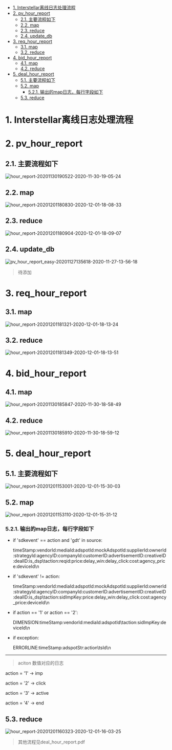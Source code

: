 
<!-- TOC -->

- [1. Interstellar离线日志处理流程](#1-interstellar离线日志处理流程)
- [2. pv_hour_report](#2-pv_hour_report)
  - [2.1. 主要流程如下](#21-主要流程如下)
  - [2.2. map](#22-map)
  - [2.3. reduce](#23-reduce)
  - [2.4. update_db](#24-update_db)
- [3. req_hour_report](#3-req_hour_report)
  - [3.1. map](#31-map)
  - [3.2. reduce](#32-reduce)
- [4. bid_hour_report](#4-bid_hour_report)
  - [4.1. map](#41-map)
  - [4.2. reduce](#42-reduce)
- [5. deal_hour_report](#5-deal_hour_report)
  - [5.1. 主要流程如下](#51-主要流程如下)
  - [5.2. map](#52-map)
    - [5.2.1. 输出的map日志，每行字段如下](#521-输出的map日志每行字段如下)
  - [5.3. reduce](#53-reduce)

<!-- /TOC -->
# 1. Interstellar离线日志处理流程
# 2. pv_hour_report 

## 2.1. 主要流程如下
![hour_report-20201130190522-2020-11-30-19-05-24](https://raw.githubusercontent.com/kuangyl-max/markdownMedia/master/hour_report-20201130190522-2020-11-30-19-05-24.png)
## 2.2. map
![hour_report-20201201180830-2020-12-01-18-08-33](https://raw.githubusercontent.com/kuangyl-max/markdownMedia/master/hour_report-20201201180830-2020-12-01-18-08-33.png)
## 2.3. reduce
![hour_report-20201201180904-2020-12-01-18-09-07](https://raw.githubusercontent.com/kuangyl-max/markdownMedia/master/hour_report-20201201180904-2020-12-01-18-09-07.png)
## 2.4. update_db

![pv_hour_report_easy-20201127135618-2020-11-27-13-56-18](https://raw.githubusercontent.com/kuangyl-max/markdownMedia/master/pv_hour_report_easy-20201127135618-2020-11-27-13-56-18.png)

> 待添加

# 3. req_hour_report

## 3.1. map
![hour_report-20201201181321-2020-12-01-18-13-24](https://raw.githubusercontent.com/kuangyl-max/markdownMedia/master/hour_report-20201201181321-2020-12-01-18-13-24.png)
## 3.2. reduce
![hour_report-20201201181349-2020-12-01-18-13-51](https://raw.githubusercontent.com/kuangyl-max/markdownMedia/master/hour_report-20201201181349-2020-12-01-18-13-51.png)
# 4. bid_hour_report

## 4.1. map
![hour_report-20201130185847-2020-11-30-18-58-49](https://raw.githubusercontent.com/kuangyl-max/markdownMedia/master/hour_report-20201130185847-2020-11-30-18-58-49.png)
## 4.2. reduce
![hour_report-20201130185910-2020-11-30-18-59-12](https://raw.githubusercontent.com/kuangyl-max/markdownMedia/master/hour_report-20201130185910-2020-11-30-18-59-12.png)

# 5. deal_hour_report

## 5.1. 主要流程如下

![hour_report-20201201153001-2020-12-01-15-30-03](https://raw.githubusercontent.com/kuangyl-max/markdownMedia/master/hour_report-20201201153001-2020-12-01-15-30-03.png)

## 5.2. map

![hour_report-20201201153110-2020-12-01-15-31-12](https://raw.githubusercontent.com/kuangyl-max/markdownMedia/master/hour_report-20201201153110-2020-12-01-15-31-12.png)
### 5.2.1. 输出的map日志，每行字段如下
* if 'sdkevent' == action and 'gdt' in source:

  timeStamp:vendorId:mediaId:adspotId:mockAdspotId:supplierId:ownerId:strategyId:agencyID:companyId:customerID:advertisementID:creativeID:dealID:is_dsp\taction:reqid:price:delay_win:delay_click:cost:agency_price:deviceId\n

* if 'sdkevent' != action:

  timeStamp:vendorId:mediaId:adspotId:mockAdspotId:supplierId:ownerId:strategyId:agencyID:companyId:customerID:advertisementID:creativeID:dealID:is_dsp\taction:sidImpKey:price:delay_win:delay_click:cost:agency_price:deviceId\n

* if action == '1' or action == '2':

  DIMENSION:timeStamp:vendorId:mediaId:adspotId\taction:sidImpKey:deviceId\n

* if exception:
  
  ERRORLINE:timeStamp:adspotStr:action\tsId\n

<hr style="width:auto; height:1px;" color=#000000 size=1"/>

> aciton 数值对应的日志

  action = '1' -> imp

  action = '2' -> click

  action = '3' -> active

  action = '4' -> end


## 5.3. reduce

![hour_report-20201201160323-2020-12-01-16-03-25](https://raw.githubusercontent.com/kuangyl-max/markdownMedia/master/hour_report-20201201160323-2020-12-01-16-03-25.png)

> 其他流程见deal_hour_report.pdf